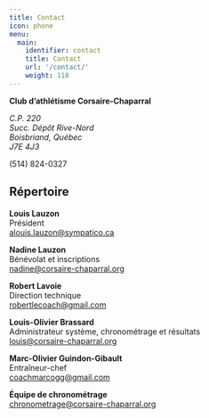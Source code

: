 ```yaml
---
title: Contact
icon: phone
menu:
  main:
    identifier: contact
    title: Contact
    url: '/contact/'
    weight: 110
---
```


**Club d’athlétisme Corsaire-Chaparral**  
<address>
C.P. 220<br />
Succ. Dépôt Rive-Nord<br />
Boisbriand, Québec<br />
J7E 4J3
</address>

<span class="icon icon-phone"></span> (514) 824-0327

## Répertoire

**Louis Lauzon**  
Président  
<span class="icon icon-mail"></span>
[alouis.lauzon@sympatico.ca](mailto:alouis.lauzon@sympatico.ca)

**Nadine Lauzon**  
Bénévolat et inscriptions  
<span class="icon icon-mail"></span>
[nadine@corsaire-chaparral.org](mailto:nadine@corsaire-chaparral.org)

**Robert Lavoie**  
Direction technique  
<span class="icon icon-mail"></span>
[robertlecoach@gmail.com](mailto:robertlecoach@gmail.com)

**Louis-Olivier Brassard**  
Administrateur système, chronométrage et résultats  
<span class="icon icon-mail"></span>
[louis@corsaire-chaparral.org](mailto:louis@corsaire-chaparral.org)

**Marc-Olivier Guindon-Gibault**  
Entraîneur-chef  
<span class="icon icon-mail"></span>
[coachmarcogg@gmail.com](mailto:coachmarcogg@gmail.com)

**Équipe de chronométrage**  
<span class="icon icon-mail"></span>
[chronometrage@corsaire-chaparral.org](mailto:chronometrage@corsaire-chaparral.org)


